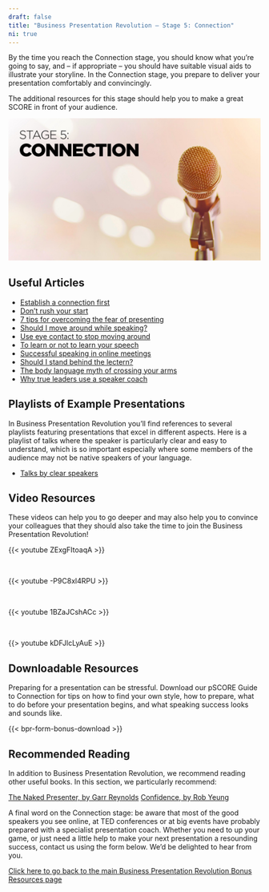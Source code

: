 ```yaml
---
draft: false
title: "Business Presentation Revolution – Stage 5: Connection"
ni: true
---
```


By the time you reach the Connection stage, you should know what you’re going to say, and – if appropriate – you should have suitable visual aids to illustrate your storyline. In the Connection stage, you prepare to deliver your presentation comfortably and convincingly.

The additional resources for this stage should help you to make a great SCORE in front of your audience.


![Stage 5 Connection](stage-5-connection.jpg)

## Useful Articles

* [Establish a connection first](https://www.ideasonstage.com/news/2019/11/12/2019-11-12-establish-a-connection-first/)
* [Don’t rush your start](https://www.ideasonstage.com/news/2020-09-01-dont-rush-your-start/)
* [7 tips for overcoming the fear of presenting](https://www.ideasonstage.com/news/2018/04/09/2018-04-10-7-tips-for-overcoming-the-fear-of-presenting/)
* [Should I move around while speaking?](https://www.ideasonstage.com/news/2019/06/25/2019-06-25-should-i-move-on-stage-when-speaking/)
* [Use eye contact to stop moving around](https://www.ideasonstage.com/news/2019/10/01/2019-10-01-use-eye-contact-to-stop-moving-around-on-stage/)
* [To learn or not to learn your speech](https://www.ideasonstage.com/news/2020-10-06-should-i-learn-a-presentation-by-heart/)
* [Successful speaking in online meetings](https://www.ideasonstage.com/news/2020/04/06/2020-04-06-virtual_speaking_success_effective_communication_in_online_meetings/)
* [Should I stand behind the lectern?](https://www.ideasonstage.com/news/2019/12/17/2019-12-17-should-i-stand-behind-the-lectern/)
* [The body language myth of crossing your arms](https://www.ideasonstage.com/news/2019/06/18/2019-06-18-the-body-language-myth-of-crossing-your-arms/)
* [Why true leaders use a speaker coach](https://www.ideasonstage.com/news/2019/11/26/2019-11-26-being-coached-is-the-mark-of-true-leaders/)

## Playlists of Example Presentations

In Business Presentation Revolution you’ll find references to several playlists featuring presentations that excel in different aspects. Here is a playlist of talks where the speaker is particularly clear and easy to understand, which is so important especially where some members of the audience may not be native speakers of your language.

* <a href="https://www.youtube.com/playlist?list=PLZzM50I6k_S6SI5pYeU-TGXr3KKFLiu2p">Talks by clear speakers</a>

## Video Resources

These videos can help you to go deeper and may also help you to convince your colleagues that they should also take the time to join the Business Presentation Revolution!

{{< youtube ZExgFItoaqA >}}

<br />

{{< youtube -P9C8xl4RPU >}}

<br />

{{< youtube 1BZaJCshACc >}}

<br />

{{> youtube kDFJlcLyAuE >}}

## Downloadable Resources

Preparing for a presentation can be stressful. Download our pSCORE Guide to Connection for tips on how to find your own style, how to prepare, what to do before your presentation begins, and what speaking success looks and sounds like.

{{< bpr-form-bonus-download >}}

## Recommended Reading
In addition to Business Presentation Revolution, we recommend reading other useful books. In this section, we particularly recommend:

[The Naked Presenter, by Garr Reynolds](https://www.amazon.com/Naked-Presenter-Delivering-Powerful-Presentations/dp/0321704452/)
[Confidence, by Rob Yeung](https://www.amazon.com/Confidence-Transform-Feel-Achieve-Things-dp-0273792830/dp/0273792830/)

A final word on the Connection stage: be aware that most of the good speakers you see online, at TED conferences or at big events have probably prepared with a specialist presentation coach. Whether you need to up your game, or just need a little help to make your next presentation a resounding success, contact us using the form below. We’d be delighted to hear from you.

[Click here to go back to the main Business Presentation Revolution Bonus Resources page](/business-presentation-revolution/book/bonus-content/)
